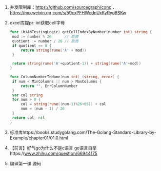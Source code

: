 1. 并发限制库：https://github.com/sourcegraph/conc  、 https://mp.weixin.qq.com/s/59cxPFHWcdnUxKyRyo8SKw

2. excel库提pr:  int获取cell字母
   ```go
   func (biAbTestingLogic) getCellIndexByNumber(number int) string {
   	mod := number % 26      // 取模
   	quotient := number / 26 // 取商
   	if quotient == 0 {
   		return string(rune('A' + mod))
   	}
   
   	return string(rune('A'+quotient-1)) + string(rune('A'+mod))
   }
   
   ```

   ```go
   func ColumnNumberToName(num int) (string, error) {
   	if num < MinColumns || num > MaxColumns {
   		return "", ErrColumnNumber
   	}
   	var col string
   	for num > 0 {
   		col = string(rune((num-1)%26+65)) + col
   		num = (num - 1) / 26
   	}
   	return col, nil
   }
   ```

   

3. 标准库https://books.studygolang.com/The-Golang-Standard-Library-by-Example/chapter01/01.0.html

4. 【前言】好气go为什么不是c语言    go语言自举https://www.zhihu.com/question/66944175

5. 编译第一课  源码
